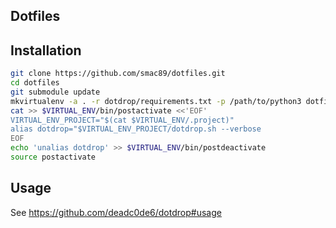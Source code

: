 ## Dotfiles

## Installation

```bash
git clone https://github.com/smac89/dotfiles.git
cd dotfiles
git submodule update
mkvirtualenv -a . -r dotdrop/requirements.txt -p /path/to/python3 dotfiles
cat >> $VIRTUAL_ENV/bin/postactivate <<'EOF'
VIRTUAL_ENV_PROJECT="$(cat $VIRTUAL_ENV/.project)"
alias dotdrop="$VIRTUAL_ENV_PROJECT/dotdrop.sh --verbose
EOF
echo 'unalias dotdrop' >> $VIRTUAL_ENV/bin/postdeactivate
source postactivate
```

## Usage

See https://github.com/deadc0de6/dotdrop#usage
